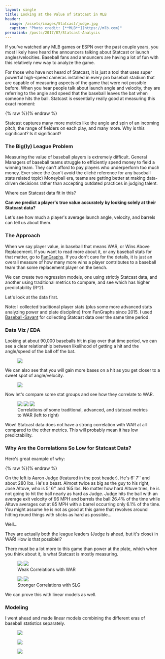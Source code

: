 ```yaml
---
layout: single
title: Looking at the Value of Statcast in MLB
header:
  image: /assets/images/Statcast/judge.jpg
  caption: "Photo credit: [**MLB**](https://mlb.com)"
permalink: /posts/2017/07/Statcast-Analysis
---
```


If you've watched any MLB games or ESPN over the past couple years, you most likely have heard the announcers talking about Statcast or launch angles/velocities. Baseball fans and announcers are having a lot of fun with this relatively new way to analyze the game.

For those who have not heard of Statcast, it is just a tool that uses super powerful high-speed cameras installed in every pro baseball stadium that are capable of measuring aspects of the game that were not possible before. When you hear people talk about launch angle and velocity, they are referring to the angle and speed that the baseball leaves the bat when someone hits the ball. Statcast is essentially really good at measuring this exact moment:

{% raw %}<img src="/assets/images/Statcast/cast.jpg" alt="" class="full">{% endraw %}


Statcast captures many more metrics like the angle and spin of an incoming pitch, the range of fielders on each play, and many more. Why is this significant? Is it significant?

### The Big(ly) League Problem

Measuring the value of baseball players is extremely difficult. General Managers of baseball teams struggle to efficiently spend money to field a winning team. They can't afford to pay players who underperform too much money. Ever since the (can't avoid the cliché reference for any baseball stats related topic) Moneyball era, teams are getting better at making data-driven decisions rather than accepting outdated practices in judging talent.

Where can Statcast data fit in this?

**Can we predict a player's true value accurately by looking solely at their Statcast data?**

Let's see how much a player's average launch angle, velocity, and barrels can tell us about them.

### The Approach

When we say player value, in baseball that means WAR, or Wins Above Replacement. If you want to read more about it, or any baseball stats for that matter, go to [FanGraphs](http://www.fangraphs.com/library/war/war-position-players/). If you don't care for the details, it is just an overall measure of how many more wins a player contributes to a baseball team than some replacement player on the bench.

We can create two regression models, one using strictly Statcast data, and another using traditional metrics to compare, and see which has higher predictability (R^2).

Let's look at the data first.

Note: I collected traditional player stats (plus some more advanced stats analyzing power and plate discipline) from FanGraphs since 2015. I used [Baseball-Savant](https://baseballsavant.mlb.com/) for collecting Statcast data over the same time period.

### Data Viz / EDA

Looking at about 90,000 baseballs hit in play over that time period, we can see a clear relationship between likelihood of getting a hit and the angle/speed of the ball off the bat.

<figure>
  <a href="/assets/images/Statcast/heat.png"><img src="/assets/images/Statcast/heat.png"></a>
</figure>

We can also see that you will gain more bases on a hit as you get closer to a sweet spot of angle/velocity.

<figure>
  <a href="/assets/images/Statcast/scatter.png"><img src="/assets/images/Statcast/scatter.png"></a>
</figure>

Now let's compare some stat groups and see how they correlate to WAR.

<figure class="third">
    <a href="/assets/images/Statcast/traditional_corr.png"><img src="/assets/images/Statcast/traditional_corr.png"></a>
    <a href="/assets/images/Statcast/adv_corr.png"><img src="/assets/images/Statcast/adv_corr.png"></a>
    <a href="/assets/images/Statcast/statcast_corr.png"><img src="/assets/images/Statcast/statcast_corr.png"></a>
    <figcaption>Correlations of some traditional, advanced, and statcast metrics to WAR (left to right)</figcaption>
</figure>

Wow! Statcast data does not have a strong correlation with WAR at all compared to the other metrics. This will probably mean it has low predictability.

### Why Are the Correlations So Low for Statcast Data?

Here's great example of why:

{% raw %}<img src="/assets/images/Statcast/judge_altuve.jpg" alt="" class="full">{% endraw %}

On the left is Aaron Judge (featured in the post header). He's 6' 7'' and about 280 lbs. He's a beast. Almost twice as big as the guy to his right, José Altuve, who is 5' 6'' and 165 lbs. No matter how hard Altuve tries, he is not going to hit the ball nearly as hard as Judge. Judge hits the ball with an average exit velocity of 96 MPH and barrels the ball 26.4% of the time while Altuve averages out at 85 MPH with a barrel occurring only 6.1% of the time. You might assume he is not as good at this game that revolves around hitting round things with sticks as hard as possible...

Well...

They are actually both the league leaders (Judge is ahead, but it's close) in WAR! How is that possible!?

There must be a lot more to this game than power at the plate, which when you think about it, is what Statcast is mostly measuring.

<figure class="half">
    <a href="/assets/images/Statcast/war_speed.png"><img src="/assets/images/Statcast/war_speed.png"></a>
    <a href="/assets/images/Statcast/war_angle.png"><img src="/assets/images/Statcast/war_angle.png"></a>
    <figcaption>Weak Correlations with WAR</figcaption>
</figure>

<figure class="half">
    <a href="/assets/images/Statcast/slg_speed.png"><img src="/assets/images/Statcast/slg_speed.png"></a>
    <a href="/assets/images/Statcast/slg_angle.png"><img src="/assets/images/Statcast/slg_angle.png"></a>
    <figcaption>Stronger Correlations with SLG</figcaption>
</figure>

We can prove this with linear models as well.

### Modeling

I went ahead and made linear models combining the different eras of baseball statistics separately.

<figure>
  <a href="/assets/images/Statcast/trad_model.png"><img src="/assets/images/Statcast/trad_model.png"></a>
</figure>

<figure>
  <a href="/assets/images/Statcast/adv_model.png"><img src="/assets/images/Statcast/adv_model.png"></a>
</figure>

<figure>
  <a href="/assets/images/Statcast/cast_war_model.png"><img src="/assets/images/Statcast/cast_war_model.png"></a>
</figure>
